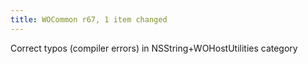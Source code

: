 ```yaml
---
title: WOCommon r67, 1 item changed
---
```


Correct typos (compiler errors) in NSString+WOHostUtilities category
